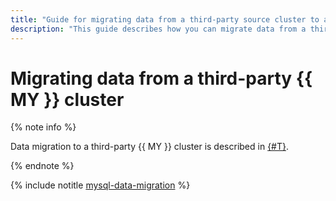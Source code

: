 ```yaml
---
title: "Guide for migrating data from a third-party source cluster to a target cluster"
description: "This guide describes how you can migrate data from a third-party source cluster to a target cluster."
---
```


# Migrating data from a third-party {{ MY }} cluster

{% note info %}

Data migration to a third-party {{ MY }} cluster is described in [{#T}](../../managed-mysql/tutorials/mmy-to-mysql-migration.md).

{% endnote %}

{% include notitle [mysql-data-migration](../../_tutorials/dataplatform/mysql-data-migration.md) %}
